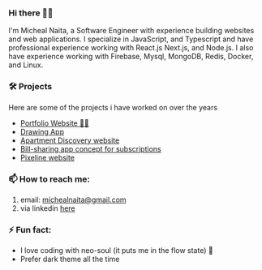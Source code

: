 ### Hi there 👋🏿
I'm Micheal Naita, a Software Engineer with experience building websites and web applications. I specialize in JavaScript, and Typescript and have professional experience working with React.js Next.js, and Node.js. I also have experience working with Firebase, Mysql, MongoDB, Redis, Docker, and Linux.

### 🛠 Projects 
Here are some of the projects i have worked on over the years
- [Portfolio Website 💪🏾 ](https://michealnaita.netlify.app/) 
- [Drawing App](https://micheal-whiteboard.netlify.app/)
- [Apartment Discovery website](https://pixeline-apartments.netlify.app/search?area=kampala)
- [Bill-sharing app concept for subscriptions](https://loscribe.vercel.app/about) 
- [Pixeline website](https://pixelinegroup.com/)
### 📫 How to reach me: 
 1. email: michealnaita@gmail.com
 2. via linkedin [here](linkedin.com/in/michealnaita)
 
### ⚡ Fun fact:
- I love coding with neo-soul (it puts me in the flow state) 🎵
- Prefer dark theme all the time
 
<!--
**michealnaita/michealnaita** is a ✨ _special_ ✨ repository because its `README.md` (this file) appears on your GitHub profile.

Here are some ideas to get you started:
- 🔭 I’m currently working on ...
- 🌱 I’m currently learning ...
- 👯 I’m looking to collaborate on ...
- 🤔 I’m looking for help with ...
- 💬 Ask me about ...
- 📫 How to reach me: ...
- 😄 Pronouns: ...
-  ...
-->
